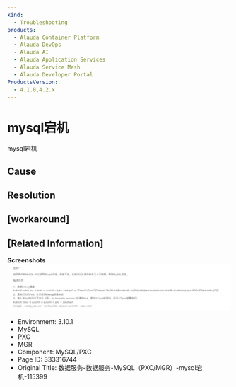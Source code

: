 ```yaml
---
kind:
  - Troubleshooting
products:
  - Alauda Container Platform
  - Alauda DevOps
  - Alauda AI
  - Alauda Application Services
  - Alauda Service Mesh
  - Alauda Developer Portal
ProductsVersion:
  - 4.1.0,4.2.x
---
```

<!-- A type of document that involves encountering a fault, diagnosing it, performing root cause analysis, and providing solutions. -->

# mysql宕机

mysql宕机

## Cause

## Resolution

## [workaround]

## [Related Information]
**Screenshots**
![](assets/shu-ju-fu-wu-shu-ju-fu-wu-mysql-pxc-mgr-mysqldang-ji-115399/mceclip0_1755484698916_d8ec4.png)
- Environment: 3.10.1
- MySQL
- PXC
- MGR
- Component: MySQL/PXC
- Page ID: 333316744
- Original Title: 数据服务-数据服务-MySQL（PXC/MGR）-mysql宕机-115399

